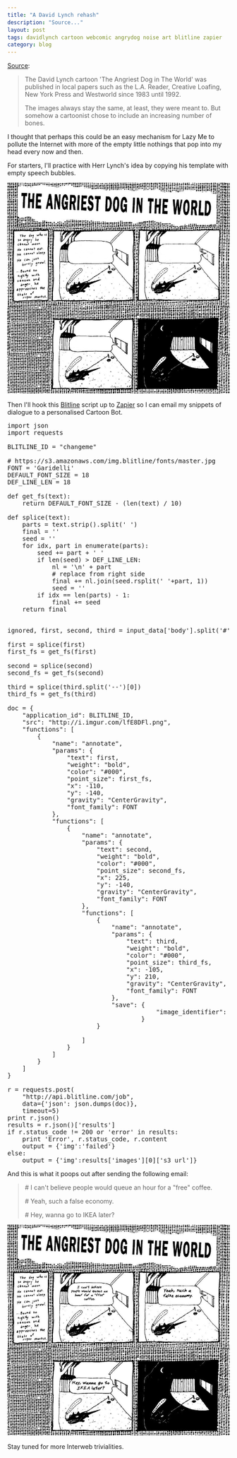 ```yaml
---
title: "A David Lynch rehash"
description: "Source..."
layout: post
tags: davidlynch cartoon webcomic angrydog noise art blitline zapier
category: blog
---
```


[Source](http://www.davidlynch.de/angry.html):

> The David Lynch cartoon 'The Angriest Dog in The World'  was published in local papers such as the L.A. Reader, Creative Loafing, New York Press and Westworld since 1983 until 1992.
>
> <span class="highlight">The images always stay the same</span>, at least, they were meant to. But somehow a cartoonist chose to include an increasing number of bones.

I thought that perhaps this could be an easy mechanism for Lazy Me to pollute the Internet with more of the empty little nothings that pop into my head every now and then.

For starters, I'll practice with Herr Lynch's idea by copying his template with empty speech bubbles.

![empty speech bubbles](/assets/posts/2017-03-03-a-david-lynch-rehash/main.png)

Then I'll hook this [Blitline](https://www.blitline.com/) script up to [Zapier](https://zapier.com) so I can email my snippets of dialogue to a personalised Cartoon Bot.

<pre>
import json
import requests

BLITLINE_ID = "changeme"

# https://s3.amazonaws.com/img.blitline/fonts/master.jpg
FONT = 'Garidelli'
DEFAULT_FONT_SIZE = 18
DEF_LINE_LEN = 18

def get_fs(text):
    return DEFAULT_FONT_SIZE - (len(text) / 10)

def splice(text):
    parts = text.strip().split(' ')
    final = ''
    seed = ''
    for idx, part in enumerate(parts):
        seed += part + ' '
        if len(seed) > DEF_LINE_LEN:
            nl = '\n' + part
            # replace from right side
            final += nl.join(seed.rsplit(' '+part, 1))
            seed = ''
        if idx == len(parts) - 1:
            final += seed
    return final


ignored, first, second, third = input_data['body'].split('#')

first = splice(first)
first_fs = get_fs(first)

second = splice(second)
second_fs = get_fs(second)

third = splice(third.split('--')[0])
third_fs = get_fs(third)

doc = {
    "application_id": BLITLINE_ID,
    "src": "http://i.imgur.com/lfE8DFl.png",
    "functions": [
        {
            "name": "annotate",
            "params": {
                "text": first,
                "weight": "bold",
                "color": "#000",
                "point_size": first_fs,
                "x": -110,
                "y": -140,
                "gravity": "CenterGravity",
                "font_family": FONT
            },
            "functions": [
                {
                    "name": "annotate",
                    "params": {
                        "text": second,
                        "weight": "bold",
                        "color": "#000",
                        "point_size": second_fs,
                        "x": 225,
                        "y": -140,
                        "gravity": "CenterGravity",
                        "font_family": FONT
                    },
                    "functions": [
                        {
                            "name": "annotate",
                            "params": {
                                "text": third,
                                "weight": "bold",
                                "color": "#000",
                                "point_size": third_fs,
                                "x": -105,
                                "y": 210,
                                "gravity": "CenterGravity",
                                "font_family": FONT
                            },
                            "save": {
                                        "image_identifier": "MY_CLIENT_ID"
                                    }
                        }

                    ]
                }
            ]
        }
    ]
}

r = requests.post(
    "http://api.blitline.com/job",
    data={'json': json.dumps(doc)},
    timeout=5)
print r.json()
results = r.json()['results']
if r.status_code != 200 or 'error' in results:
    print 'Error', r.status_code, r.content
    output = {'img':'failed'}
else:
    output = {'img':results['images'][0]['s3_url']}
</pre>

And this is what it poops out after sending the following email:

> \# I can't believe people would queue an hour for a "free" coffee.
>
> \# Yeah, such a false economy.
>
> \# Hey, wanna go to IKEA later?

![writing comedy is not my forté](/assets/posts/2017-03-03-a-david-lynch-rehash/example2.jpg)

Stay tuned for more Interweb trivialities.
